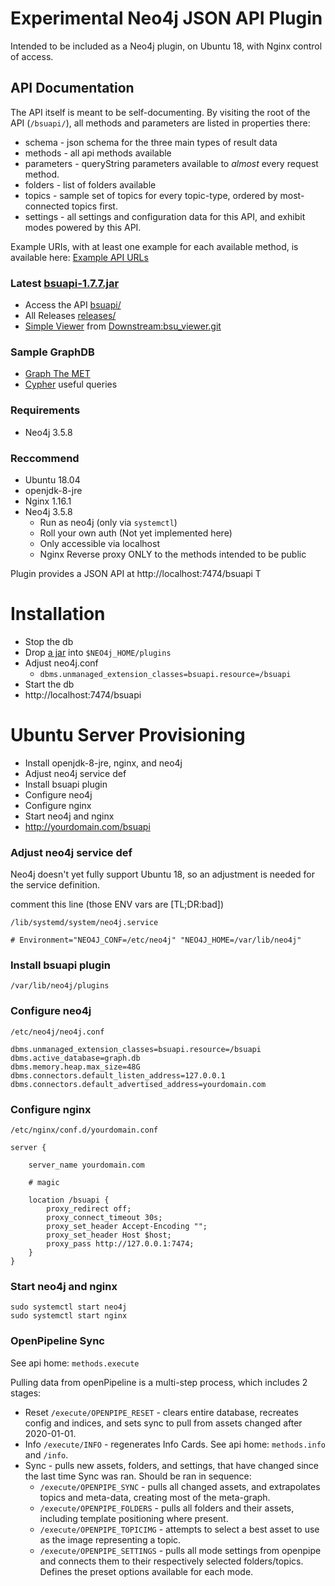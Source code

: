 # Experimental Neo4j JSON API Plugin
Intended to be included as a Neo4j plugin, on Ubuntu 18, with Nginx control of access. 

## API Documentation
The API itself is meant to be self-documenting. By visiting the root of the API (`/bsuapi/`), all methods and parameters are listed in properties there:
* schema - json schema for the three main types of result data
* methods - all api methods available
* parameters - queryString parameters available to _almost_ every request method.
* folders - list of folders available
* topics - sample set of topics for every topic-type, ordered by most-connected topics first.
* settings - all settings and configuration data for this API, and exhibit modes powered by this API.

Example URIs, with at least one example for each available method, is available here:
[Example API URLs](pages/example-uri.md) 

### Latest [bsuapi-1.7.7.jar](releases/bsuapi-1.7.7s.jar)
* Access the API [bsuapi/](bsuapi)
* All Releases [releases/](releases)
* [Simple Viewer](viewer) from [Downstream:bsu_viewer.git](https://github.com/Downstream/bsu_viewer)

### Sample GraphDB
* [Graph The MET](pages/Graph-The-MET.md)
* [Cypher](pages/cypher.md) useful queries

### Requirements
* Neo4j 3.5.8

### Reccommend
* Ubuntu 18.04
* openjdk-8-jre
* Nginx 1.16.1
* Neo4j 3.5.8
  * Run as neo4j (only via `systemctl`)
  * Roll your own auth (Not yet implemented here)
  * Only accessible via localhost
  * Nginx Reverse proxy ONLY to the methods intended to be public

Plugin provides a JSON API at http://localhost:7474/bsuapi
T
# Installation
* Stop the db
* Drop [a jar](releases) into `$NEO4j_HOME/plugins`
* Adjust neo4j.conf
    * `dbms.unmanaged_extension_classes=bsuapi.resource=/bsuapi`
* Start the db
* http://localhost:7474/bsuapi 


# Ubuntu Server Provisioning
* Install openjdk-8-jre, nginx, and neo4j
* Adjust neo4j service def
* Install bsuapi plugin
* Configure neo4j
* Configure nginx
* Start neo4j and nginx
* http://yourdomain.com/bsuapi

### Adjust neo4j service def
Neo4j doesn't yet fully support Ubuntu 18, so an adjustment is needed for the service definition.

comment this line (those ENV vars are [TL;DR:bad])

 `/lib/systemd/system/neo4j.service`
```
# Environment="NEO4J_CONF=/etc/neo4j" "NEO4J_HOME=/var/lib/neo4j"
```

### Install bsuapi plugin
`/var/lib/neo4j/plugins`

### Configure neo4j
`/etc/neo4j/neo4j.conf`
```
dbms.unmanaged_extension_classes=bsuapi.resource=/bsuapi
dbms.active_database=graph.db
dbms.memory.heap.max_size=48G
dbms.connectors.default_listen_address=127.0.0.1
dbms.connectors.default_advertised_address=yourdomain.com
```

### Configure nginx
`/etc/nginx/conf.d/yourdomain.conf`
```nginx
server { 
    
    server_name yourdomain.com
    
    # magic

    location /bsuapi {
        proxy_redirect off;
        proxy_connect_timeout 30s;
        proxy_set_header Accept-Encoding "";
        proxy_set_header Host $host;
        proxy_pass http://127.0.0.1:7474;
    }
}
```

### Start neo4j and nginx
```
sudo systemctl start neo4j
sudo systemctl start nginx 
```

### OpenPipeline Sync
See api home: `methods.execute`

Pulling data from openPipeline is a multi-step process, which includes 2 stages:

* Reset `/execute/OPENPIPE_RESET` - clears entire database, recreates config and indices, and sets sync to pull from assets changed after 2020-01-01.
* Info `/execute/INFO` - regenerates Info Cards. See api home: `methods.info` and `/info`.
* Sync - pulls new assets, folders, and settings, that have changed since the last time Sync was ran. Should be ran in sequence: 
   * `/execute/OPENPIPE_SYNC` - pulls all changed assets, and extrapolates topics and meta-data, creating most of the meta-graph.
   * `/execute/OPENPIPE_FOLDERS` - pulls all folders and their assets, including template positioning where present.
   * `/execute/OPENPIPE_TOPICIMG` - attempts to select a best asset to use as the image representing a topic.
   * `/execute/OPENPIPE_SETTINGS` - pulls all mode settings from openpipe and connects them to their respectively selected folders/topics. Defines the preset options available for each mode.
   
